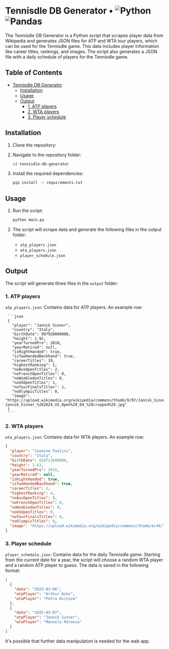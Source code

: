 # Tennisdle DB Generator • ![Python](https://img.shields.io/badge/python-3670A0?style=for-the-badge&logo=python&logoColor=ffdd54) ![Pandas](https://img.shields.io/badge/pandas-%23150458.svg?style=for-the-badge&logo=pandas&logoColor=white)

The Tennisdle DB Generator is a Python script that scrapes player data from Wikipedia and generates JSON files for ATP and WTA tour players, which can be used for the Tennisdle game. This data includes player information like career titles, rankings, and images. The script also generates a JSON file with a daily schedule of players for the Tennisdle game.

## Table of Contents

- [Tennisdle DB Generator](#tennisdle-db-generator-----python--https---imgshieldsio-badge-python-3670a0-style-for-the-badge-logo-python-logocolor-ffdd54-)
  - [Installation](#installation)
  - [Usage](#usage)
  - [Output](#output)
    - [1. ATP players](#1-atp-players)
    - [2. WTA players](#2-wta-players)
    - [3. Player schedule](#3-player-schedule)

## Installation

1. Clone the repository:

2. Navigate to the repository folder:

   ```sh
   cd tennisdle-db-generator
   ```

3. Install the required dependencies:

   ```sh
   pip install -r requirements.txt
   ```

## Usage

1. Run the script:

   ```sh
   python main.py
   ```

2. The script will scrape data and generate the following files in the output folder:
   - `atp_players.json`
   - `wta_players.json`
   - `player_schedule.json`

## Output

The script will generate three files in the `output` folder:

### 1. ATP players

`atp_players.json`: Contains data for ATP players. An example row:

     ```json
     {
       "player": "Jannik Sinner",
       "country": "Italy",
       "birthDate": 997920000000,
       "height": 1.92,
       "yearTurnedPro": 2018,
       "yearRetired": null,
       "isRightHanded": true,
       "isTwoHandedBackhand": true,
       "careerTitles": 19,
       "highestRanking": 1,
       "noAusOpenTitles": 2,
       "noFrenchOpenTitles": 0,
       "noWimbledonTitles": 0,
       "noUSOpenTitles": 1,
       "noTourFinalsTitles": 1,
       "noOlympicTitles": 0,
       "image": "https://upload.wikimedia.org/wikipedia/commons/thumb/9/97/Jannik_Sinner_%282024_US_Open%29_04_%28cropped%29.jpg/200px-Jannik_Sinner_%282024_US_Open%29_04_%28cropped%29.jpg"
     }
     ```

### 2. WTA players

`wta_players.json`: Contains data for WTA players. An example row:

```json
{
  "player": "Jasmine Paolini",
  "country": "Italy",
  "birthDate": 820713600000,
  "height": 1.63,
  "yearTurnedPro": 2015,
  "yearRetired": null,
  "isRightHanded": true,
  "isTwoHandedBackhand": true,
  "careerTitles": 2,
  "highestRanking": 4,
  "noAusOpenTitles": 0,
  "noFrenchOpenTitles": 0,
  "noWimbledonTitles": 0,
  "noUSOpenTitles": 0,
  "noTourFinalsTitles": 0,
  "noOlympicTitles": 0,
  "image": "https://upload.wikimedia.org/wikipedia/commons/thumb/4/44/Transylvania_Open_2022_WTA_250_%2852502001597%29_%28cropped%29.jpg/200px-Transylvania_Open_2022_WTA_250_%2852502001597%29_%28cropped%29.jpg"
}
```

### 3. Player schedule

`player_schedule.json`: Contains data for the daily Tennisdle game. Starting from the current date for a year, the script will choose a random WTA player and a random ATP player to guess. The data is saved in the following format:

```json
[
  {
    "date": "2025-03-06",
    "atpPlayer": "Arthur Ashe",
    "wtaPlayer": "Petra Kvitová"
  },
  {
    "date": "2025-03-07",
    "atpPlayer": "Jannik Sinner",
    "wtaPlayer": "Manuela Maleeva"
  }
]
```

It's possible that further data manipulation is needed for the web app.
